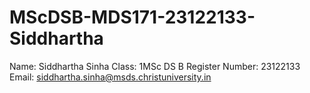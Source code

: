 # MScDSB-MDS171-23122133-Siddhartha
Name: Siddhartha Sinha
Class: 1MSc DS B
Register Number: 23122133 Email: siddhartha.sinha@msds.christuniversity.in
